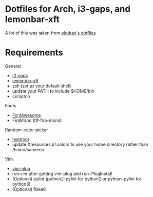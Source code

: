 # Dotfiles for Arch, i3-gaps, and lemonbar-xft
A lot of this was taken from [okubax's dotfiles](https://github.com/okubax/dotfiles)

# Requirements
General
* [i3-gaps](https://github.com/Airblader/i3)
* [lemonbar-xft](https://aur.archlinux.org/packages/lemonbar-xft-git/)
* zsh (set as your default shell)
* update your PATH to include $HOME/bin
* compton

Fonts
* [FontAwesome](https://aur.archlinux.org/packages/ttf-font-awesome/)
* FiraMono (ttf-fira-mono)

Random-color-picker
* [hsetroot](https://aur.archlinux.org/packages/hsetroot/)
* update Xresources.d/.colors to use your home directory rather than /home/samreen

Vim
* [vim-plug](https://github.com/junegunn/vim-plug)
* run vim after getting vim-plug and run :PlugInstall
* (Optional) pylint (python2-pylint for python2 or python-pylint for python3)
* (Optional) flake8
